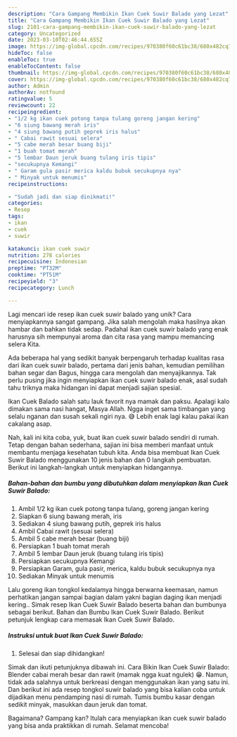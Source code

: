 ```yaml
---
description: "Cara Gampang Membikin Ikan Cuek Suwir Balado yang Lezat"
title: "Cara Gampang Membikin Ikan Cuek Suwir Balado yang Lezat"
slug: 2101-cara-gampang-membikin-ikan-cuek-suwir-balado-yang-lezat
category: Uncategorized
date: 2023-03-10T02:46:44.655Z
image: https://img-global.cpcdn.com/recipes/970380f60c61bc38/680x482cq70/ikan-cuek-suwir-balado-foto-resep-utama.jpg
hideToc: false
enableToc: true
enableTocContent: false
thumbnail: https://img-global.cpcdn.com/recipes/970380f60c61bc38/680x482cq70/ikan-cuek-suwir-balado-foto-resep-utama.jpg
cover: https://img-global.cpcdn.com/recipes/970380f60c61bc38/680x482cq70/ikan-cuek-suwir-balado-foto-resep-utama.jpg
author: Admin
authorAv: notfound
ratingvalue: 5
reviewcount: 22
recipeingredient:
- "1/2 kg ikan cuek potong tanpa tulang goreng jangan kering"
- "6 siung bawang merah iris"
- "4 siung bawang putih geprek iris halus"
- " Cabai rawit sesuai selera"
- "5 cabe merah besar buang biji"
- "1 buah tomat merah"
- "5 lembar Daun jeruk buang tulang iris tipis"
- "secukupnya Kemangi"
- " Garam gula pasir merica kaldu bubuk secukupnya nya"
- " Minyak untuk menumis"
recipeinstructions:

- "Sudah jadi dan siap dinikmati!"
categories:
- Resep
tags:
- ikan
- cuek
- suwir

katakunci: ikan cuek suwir 
nutrition: 278 calories
recipecuisine: Indonesian
preptime: "PT32M"
cooktime: "PT51M"
recipeyield: "3"
recipecategory: Lunch

---
```





Lagi mencari ide resep ikan cuek suwir balado yang unik? Cara menyiapkannya sangat gampang. Jika salah mengolah maka hasilnya akan hambar dan bahkan tidak sedap. Padahal ikan cuek suwir balado yang enak harusnya sih mempunyai aroma dan cita rasa yang mampu memancing selera Kita.





Ada beberapa hal yang sedikit banyak berpengaruh terhadap kualitas rasa dari ikan cuek suwir balado, pertama dari jenis bahan, kemudian pemilihan bahan segar dan Bagus, hingga cara mengolah dan menyajikannya. Tak perlu pusing jika ingin menyiapkan ikan cuek suwir balado enak,      asal sudah tahu triknya maka hidangan ini dapat menjadi sajian spesial.














Ikan Cuek Balado salah satu lauk favorit nya mamak dan paksu. Apalagi kalo dimakan sama nasi hangat, Masya Allah. Ngga inget sama timbangan yang selalu nganan dan susah sekali ngiri nya. 😅 Lebih enak lagi kalau pakai ikan cakalang asap.






Nah, kali ini kita coba, yuk, buat ikan cuek suwir balado sendiri di rumah. Tetap dengan bahan sederhana, sajian ini bisa memberi manfaat untuk membantu menjaga kesehatan tubuh kita. Anda bisa membuat Ikan Cuek Suwir Balado menggunakan 10 jenis bahan dan 0 langkah pembuatan. Berikut ini langkah-langkah untuk menyiapkan hidangannya.

<!--inarticleads1-->

##### Bahan-bahan dan bumbu yang dibutuhkan dalam menyiapkan Ikan Cuek Suwir Balado:

1. Ambil 1/2 kg ikan cuek potong tanpa tulang, goreng jangan kering
1. Siapkan 6 siung bawang merah, iris
1. Sediakan 4 siung bawang putih, geprek iris halus
1. Ambil  Cabai rawit (sesuai selera)
1. Ambil 5 cabe merah besar (buang biji)
1. Persiapkan 1 buah tomat merah
1. Ambil 5 lembar Daun jeruk (buang tulang iris tipis)
1. Persiapkan secukupnya Kemangi
1. Persiapkan  Garam, gula pasir, merica, kaldu bubuk secukupnya nya
1. Sediakan  Minyak untuk menumis


Lalu goreng ikan tongkol kedalamya hingga berwarna keemasan, namun perhatikan jangan sampai bagian dalam yakni bagian daging ikan menjadi kering.. Simak resep Ikan Cuek Suwir Balado beserta bahan dan bumbunya sebagai berikut. Bahan dan Bumbu Ikan Cuek Suwir Balado. Berikut petunjuk lengkap cara memasak Ikan Cuek Suwir Balado. 

<!--inarticleads2-->

##### Instruksi untuk buat Ikan Cuek Suwir Balado:


1. Selesai dan siap dihidangkan!

Simak dan ikuti petunjuknya dibawah ini. Cara Bikin Ikan Cuek Suwir Balado: Blender cabai merah besar dan rawit (mamak ngga kuat ngulek) 😁. Namun, tidak ada salahnya untuk berkreasi dengan menggunakan ikan yang satu ini. Dan berikut ini ada resep tongkol suwir balado yang bisa kalian coba untuk dijadikan menu pendamping nasi di rumah. Tumis bumbu kasar dengan sedikit minyak, masukkan daun jeruk dan tomat. 

Bagaimana? Gampang kan? Itulah cara menyiapkan ikan cuek suwir balado yang bisa anda praktikkan di rumah. Selamat mencoba!
